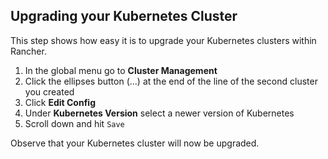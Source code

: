 ## Upgrading your Kubernetes Cluster

This step shows how easy it is to upgrade your Kubernetes clusters within Rancher.

1. In the global menu go to **Cluster Management**
2. Click the ellipses button (...) at the end of the line of the second cluster you created
3. Click **Edit Config**
4. Under **Kubernetes Version** select a newer version of Kubernetes
5. Scroll down and hit `Save`

Observe that your Kubernetes cluster will now be upgraded.
